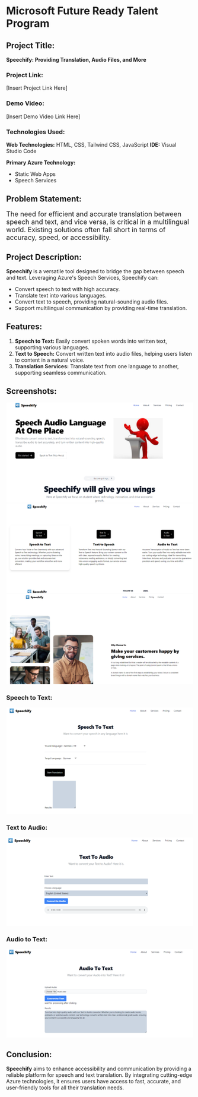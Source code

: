# Microsoft Future Ready Talent Program

## Project Title:
**Speechify: Providing Translation, Audio Files, and More**

### Project Link:
[Insert Project Link Here]

### Demo Video:
[Insert Demo Video Link Here]

### Technologies Used:
**Web Technologies:** HTML, CSS, Tailwind CSS, JavaScript
**IDE:** Visual Studio Code

**Primary Azure Technology:**
- Static Web Apps
- Speech Services

## Problem Statement:
<p style="font-size: 18px;">The need for efficient and accurate translation between speech and text, and vice versa, is critical in a multilingual world. Existing solutions often fall short in terms of accuracy, speed, or accessibility.</p>

## Project Description:
**Speechify** is a versatile tool designed to bridge the gap between speech and text. Leveraging Azure's Speech Services, Speechify can:
- Convert speech to text with high accuracy.
- Translate text into various languages.
- Convert text to speech, providing natural-sounding audio files.
- Support multilingual communication by providing real-time translation.

## Features:
1. **Speech to Text:** Easily convert spoken words into written text, supporting various languages.
2. **Text to Speech:** Convert written text into audio files, helping users listen to content in a natural voice.
3. **Translation Services:** Translate text from one language to another, supporting seamless communication.

## Screenshots:
![Speechify Home](image.png)
![Speechify Features](image-1.png)
![Speechify Interface](image-2.png)

### Speech to Text:
![Speech to Text](image-3.png)

### Text to Audio:
![Text to Audio](image-4.png)

### Audio to Text:
![Audio to Text](image-5.png)

## Conclusion:
**Speechify** aims to enhance accessibility and communication by providing a reliable platform for speech and text translation. By integrating cutting-edge Azure technologies, it ensures users have access to fast, accurate, and user-friendly tools for all their translation needs.
